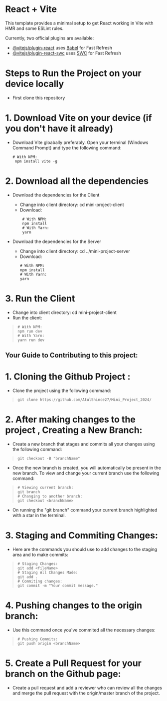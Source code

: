 # React + Vite

This template provides a minimal setup to get React working in Vite with HMR and some ESLint rules.

Currently, two official plugins are available:

- [@vitejs/plugin-react](https://github.com/vitejs/vite-plugin-react/blob/main/packages/plugin-react/README.md) uses [Babel](https://babeljs.io/) for Fast Refresh
- [@vitejs/plugin-react-swc](https://github.com/vitejs/vite-plugin-react-swc) uses [SWC](https://swc.rs/) for Fast Refresh

# Steps to Run the Project on your device locally 

- First clone this repository

# 1. Download Vite on your device (if you don't have it already)

- Download Vite gloabally preferably. Open your terminal (Windows Command Prompt) and type the following command:
  ```shell
  # With NPM:
   npm install vite -g
  ```

# 2. Download all the dependencies 

- Download the dependencies for the Client

  - Change into client directory: 
    cd mini-project-client
  - Download:
    ```shell
     # With NPM:
     npm install
     # With Yarn:
     yarn
     ```

- Download the dependencies for the Server
  - Change into client directory:
    cd ../mini-project-server
  - Download: 
     ```shell
     # With NPM:
     npm install
     # With Yarn:
     yarn
     ```

# 3. Run the Client 

 - Change into client directory:
      cd mini-project-client
 - Run the client:
> ```shell
> # With NPM:
> npm run dev
> # With Yarn:
> yarn run dev
> ```

## Your Guide to Contributing to this project:

# 1. Cloning the Github Project :

 - Clone the project using the following command:
> ```shell
> git clone https://github.com/AtulShince27/Mini_Project_2024/
> ```

# 2. After making changes to the project , Creating a New Branch:

 - Create a new branch that stages and commits all your changes using the following command:

> ```shell
> git checkout -B "branchName"
> ```
 - Once the new branch is created, you will automatically be present in the new branch. To view and change your current branch use the following command:

> ```shell
> # Viewing current branch:
> git branch
> # Changing to another branch:
> git checkout <branchName>
> ```
 - On running the "git branch" command your current branch highlighted with a star in the terminal.

# 3. Staging and Commiting Changes: 

- Here are the commands you should use to add changes to the staging area and to make commits:

> ```shell
> # Staging Changes:
> git add <fileName>
> # Staging All Changes Made:
> git add .
> # Commiting changes:
> git commit -m "Your commit message."
> ```

# 4. Pushing changes to the origin branch: 

- Use this command once you've commited all the necessary changes:

> ```shell
> # Pushing Commits:
> git push origin <branchName>
> ```

# 5. Create a Pull Request for your branch on the Github page:

- Create a pull request and add a reviewer who can review all the changes and merge the pull request with the origin/master branch of the project.

